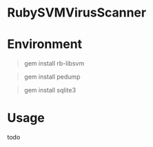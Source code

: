 RubySVMVirusScanner
===================

# Environment

> gem install rb-libsvm

> gem install pedump

> gem install sqlite3


# Usage
todo


